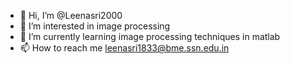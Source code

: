 - 👋 Hi, I’m @Leenasri2000
- 👀 I’m interested in image processing
- 🌱 I’m currently learning image processing techniques in matlab
- 📫 How to reach me leenasri1833@bme.ssn.edu.in

<!---
Leenasri2000/Leenasri2000 is a ✨ special ✨ repository because its `README.md` (this file) appears on your GitHub profile.
You can click the Preview link to take a look at your changes.
--->

